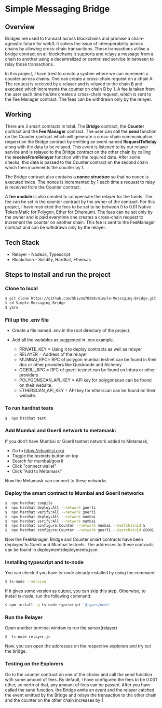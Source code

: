 # Simple Messaging Bridge

## Overview

Bridges are used to transact across blockchains and promise a chain-agnostic future for web3. It solves the issue of interoperability across chains by allowing cross-chain transactions. These transactions utilise a bridge contract on all blockchains it supports and relays a message from a chain to another using a decentralized or centralized service in between to relay those transactions.

In this project, I have tried to create a system where we can increment a counter across chains. One can create a cross-chain request on a chain A. The request is received by a relayer and is relayed to the chain B and executed which increments the counter on chain B by 1. A fee is taken from the user each time he/she creates a cross-chain request, which is sent to the Fee Manager contract. The fees can be withdrawn only by the relayer.

## Working

There are 3 smart contracts in total. The **Bridge** contract, the **Counter** contract and the **Fee Manager** contract. The user can call the **send** function on the Counter contract which will generate a cross-chain communication request on the Bridge contract by emitting an event named **RequestToRelay** along with the data to be relayed. This event is listened to by our relayer service and is relayed to the Bridge contract on the other chain by calling the **receiveFromRelayer** function with the required data. After some checks, this data is passed to the Counter contract on the second chain which then increments the counter by 1.

The Bridge contract also contains a **nonce structure** so that no nonce is executed twice. The nonce is incremented by 1 each time a request to relay is received from the Counter contract.

A **fee module** is also created to compensate the relayer for the funds. The fee can be set in the counter contract by the owner of the contract. For this project, I have restricted the fees to be set to be between 0 to 0.01 Native Token(Matic for Polygon, Ether for Ethereum). The fees can be set only by the owner and is paid everytime one creates a cross-chain request to increment the counter on another chain. This fee is sent to the FeeManager contract and can be withdrawn only by the relayer.

## Tech Stack

- Relayer - NodeJs, Typescript
- Blockchain - Solidity, Hardhat, EthersJs

## Steps to install and run the project

### Clone to local

```bash
$ git clone https://github.com/Shivam78288/Simple-Messaging-Bridge.git
$ cd Simple-Messaging-Bridge
$ yarn
```

### Fill up the .env file

- Create a file named .env in the root directory of the project.
- Add all the variables as suggested in .env.example.

  - PRIVATE_KEY = Using it to deploy contracts as well as relayer
  - RELAYER = Address of the relayer
  - MUMBAI_RPC= RPC of polygon mumbai testnet can be found in their doc or other providers like Quicknode and Alchemy
  - GOERLI_RPC = RPC of goerli testnet can be found on Infura or other providers
  - POLYGONSCAN_API_KEY = API key for polygonscan can be found on their website.
  - ETHERSCAN_API_KEY = API key for etherscan can be found on their website.

### To run hardhat tests

```bash
$  npx hardhat test
```

### Add Mumbai and Goerli network to metamask:

If you don't have Mumbai or Goerli testnet network added to Metamask,

- Go to https://chainlist.org/
- Toggle the testnets button on top
- Search for mumbai/goerli
- Click "connect wallet"
- Click "Add to Metamask"

Now the Metamask can connect to these networks.

### Deploy the smart contract to Mumbai and Goerli networks

```bash
$  npx hardhat compile
$  npx hardhat deploy:All --network goerli
$  npx hardhat verify:All --network goerli
$  npx hardhat deploy:All --network mumbai
$  npx hardhat verify:All --network mumbai
$  npx hardhat configure:Counter --network mumbai --destchainid 5
$  npx hardhat configure:Counter --network goerli --destchainid 80001
```

Now the FeeManager, Bridge and Counter smart contracts have been deployed to Goerli and Mumbai testnets.
The addresses to these contracts can be found in deployment/deployments.json.

### Installing typescript and ts-node

You can check if you have ts-node already installed by using the command:

```bash
$ ts-node --version
```

If it gives some version as output, you can skip this step. Otherwise, to install ts-node, run the following command:

```bash
$ npm install -g ts-node typescript '@types/node'
```

### Run the Relayer

Open another terminal window to run the server(relayer)

```bash
$  ts-node relayer.js
```

Now, you can open the addresses on the respective explorers and try out the bridge.

### Testing on the Explorers

Go to the counter contract on one of the chains and call the send function with some amount of fees. By default, I have configured the fees to be 0.001 ether, so north of that, any amount of fees can be passed. After you have called the send function, the Bridge emits an event and the relayer catched the event emitted by the Bridge and relays the transaction to the other chain and the counter on the other chain increases by 1.
